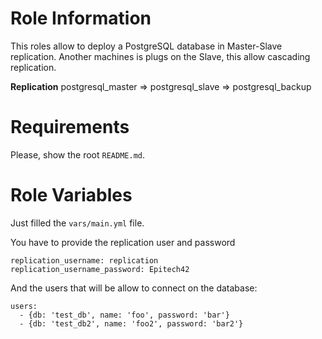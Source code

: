 # Role Information

This roles allow to deploy a PostgreSQL database in Master-Slave replication. Another machines is plugs on the Slave, this allow cascading replication.

**Replication**
postgresql_master => postgresql_slave => postgresql_backup

# Requirements

Please, show the root `README.md`.

# Role Variables

Just filled the `vars/main.yml` file.

You have to provide the replication user and password
```
replication_username: replication
replication_username_password: Epitech42
```

And the users that will be allow to connect on the database:
```
users:
  - {db: 'test_db', name: 'foo', password: 'bar'}
  - {db: 'test_db2', name: 'foo2', password: 'bar2'}
```
